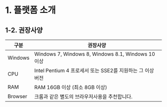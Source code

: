 # 1. 플랫폼 소개

## 1-2. 권장사양

| 구분    | 권장사양                                                   |
|---------|------------------------------------------------------------|
| Windows | Windows 7, Windows 8, Windows 8.1, Windows 10 이상         |
| CPU     | Intel Pentium 4 프로세서 또는 SSE2를 지원하는 그 이상 버전 |
| RAM     | RAM 16GB 이상 (최소 8GB 이상)                              |
| Browser | 크롬과 같은 별도의 브라우저사용을 추천합니다.              |
